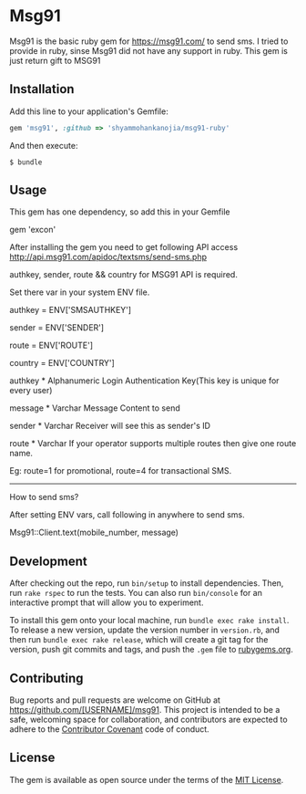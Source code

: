 # Msg91
Msg91 is the basic ruby gem for https://msg91.com/ to send sms.
I tried to provide in ruby, sinse Msg91 did not have any support in ruby.
This gem is just return gift to MSG91


## Installation

Add this line to your application's Gemfile:

```ruby
gem 'msg91', :github => 'shyammohankanojia/msg91-ruby'
```

And then execute:

    $ bundle


## Usage
This gem has one dependency, so add this in your Gemfile

gem 'excon'

After installing the gem you need to get following API access 
http://api.msg91.com/apidoc/textsms/send-sms.php

authkey, sender, route && country for MSG91 API is required.

Set there var in your system ENV file.

authkey = ENV['SMSAUTHKEY']

sender  = ENV['SENDER']

route   = ENV['ROUTE']

country = ENV['COUNTRY']

authkey * Alphanumeric  Login Authentication Key(This key is unique for every user)

message * Varchar Message Content to send

sender *  Varchar Receiver will see this as sender's ID

route * Varchar If your operator supports multiple routes then give one route name. 

Eg: route=1 for promotional, route=4 for transactional SMS.

-------------------------------------------
How to send sms?

After setting ENV vars, call following in anywhere to send sms.

Msg91::Client.text(mobile_number, message)


## Development

After checking out the repo, run `bin/setup` to install dependencies. Then, run `rake rspec` to run the tests. You can also run `bin/console` for an interactive prompt that will allow you to experiment.

To install this gem onto your local machine, run `bundle exec rake install`. To release a new version, update the version number in `version.rb`, and then run `bundle exec rake release`, which will create a git tag for the version, push git commits and tags, and push the `.gem` file to [rubygems.org](https://rubygems.org).

## Contributing

Bug reports and pull requests are welcome on GitHub at https://github.com/[USERNAME]/msg91. This project is intended to be a safe, welcoming space for collaboration, and contributors are expected to adhere to the [Contributor Covenant](contributor-covenant.org) code of conduct.


## License

The gem is available as open source under the terms of the [MIT License](http://opensource.org/licenses/MIT).

